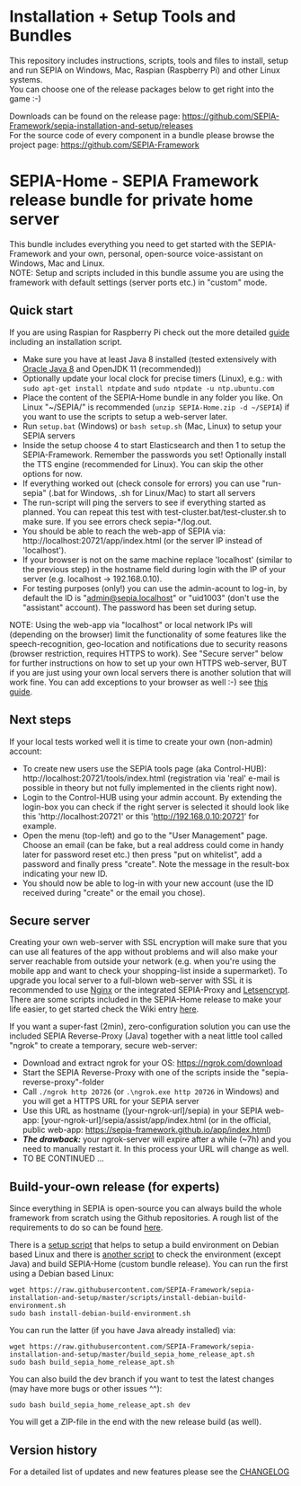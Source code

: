 # Installation + Setup Tools and Bundles

This repository includes instructions, scripts, tools and files to install, setup and run SEPIA on Windows, Mac, Raspian (Raspberry Pi) and other Linux systems.  
You can choose one of the release packages below to get right into the game :-)  

Downloads can be found on the release page: https://github.com/SEPIA-Framework/sepia-installation-and-setup/releases  
For the source code of every component in a bundle please browse the project page: https://github.com/SEPIA-Framework

# SEPIA-Home - SEPIA Framework release bundle for private home server

This bundle includes everything you need to get started with the SEPIA-Framework and your own, personal, open-source voice-assistant on Windows, Mac and Linux.  
NOTE: Setup and scripts included in this bundle assume you are using the framework with default settings (server ports etc.) in "custom" mode.

## Quick start
  
If you are using Raspian for Raspberry Pi check out the more detailed [guide](https://github.com/SEPIA-Framework/sepia-docs/wiki/Installation) including an installation script.  
  
* Make sure you have at least Java 8 installed (tested extensively with [Oracle Java 8](http://www.oracle.com/technetwork/java/javase/downloads/index.html) and OpenJDK 11 (recommended))
* Optionally update your local clock for precise timers (Linux), e.g.: with `sudo apt-get install ntpdate` and `sudo ntpdate -u ntp.ubuntu.com`
* Place the content of the SEPIA-Home bundle in any folder you like. On Linux "~/SEPIA/" is recommended (`unzip SEPIA-Home.zip -d ~/SEPIA`) if you want to use the scripts to setup a web-server later.
* Run `setup.bat` (Windows) or `bash setup.sh` (Mac, Linux) to setup your SEPIA servers
* Inside the setup choose 4 to start Elasticsearch and then 1 to setup the SEPIA-Framework. Remember the passwords you set! Optionally install the TTS engine (recommended for Linux). You can skip the other options for now.
* If everything worked out (check console for errors) you can use "run-sepia" (.bat for Windows, .sh for Linux/Mac) to start all servers
* The run-script will ping the servers to see if everything started as planned. You can repeat this test with test-cluster.bat/test-cluster.sh to make sure. If you see errors check sepia-*/log.out.
* You should be able to reach the web-app of SEPIA via: http://localhost:20721/app/index.html (or the server IP instead of 'localhost').
* If your browser is not on the same machine replace 'localhost' (similar to the previous step) in the hostname field during login with the IP of your server (e.g. localhost -> 192.168.0.10).
* For testing purposes (only!) you can use the admin-acount to log-in, by default the ID is "admin@sepia.localhost" or "uid1003" (don't use the "assistant" account). The password has been set during setup.
  
NOTE: Using the web-app via "localhost" or local network IPs will (depending on the browser) limit the functionality of some features like the speech-recognition, geo-location and notifications due to security reasons (browser restriction, requires HTTPS to work).
See "Secure server" below for further instructions on how to set up your own HTTPS web-server, BUT if you are just using your own local servers there is another solution that will work fine. You can add exceptions 
to your browser as well :-) see [this guide](https://github.com/SEPIA-Framework/sepia-docs/wiki/Set-up-web-browser-to-treat-your-local-IP-as-secure-origin).

## Next steps

If your local tests worked well it is time to create your own (non-admin) account:

* To create new users use the SEPIA tools page (aka Control-HUB): http://localhost:20721/tools/index.html (registration via 'real' e-mail is possible in theory but not fully implemented in the clients right now).
* Login to the Control-HUB using your admin account. By extending the login-box you can check if the right server is selected it should look like this 'http://localhost:20721' or this 'http://192.168.0.10:20721' for example.
* Open the menu (top-left) and go to the "User Management" page. Choose an email (can be fake, but a real address could come in handy later for password reset etc.) then press "put on whitelist", add a password and finally press "create". Note the message in the result-box indicating your new ID.
* You should now be able to log-in with your new account (use the ID received during "create" or the email you chose).

## Secure server

Creating your own web-server with SSL encryption will make sure that you can use all features of the app without problems and will also make your server reachable from outside your network (e.g. when you're using the mobile app and want to check your shopping-list inside a supermarket).
To upgrade you local server to a full-blown web-server with SSL it is recommended to use [Nginx](https://de.wikipedia.org/wiki/Nginx) or the integrated SEPIA-Proxy and [Letsencrypt](https://letsencrypt.org/). There are some scripts included in the SEPIA-Home release to make your life easier, to get started check the Wiki entry [here](https://github.com/SEPIA-Framework/sepia-docs/wiki/SSL-for-your-Server).  
  
If you want a super-fast (2min), zero-configuration solution you can use the included SEPIA Reverse-Proxy (Java) together with a neat little tool called "ngrok" to create a temporary, secure web-server:
* Download and extract ngrok for your OS: https://ngrok.com/download
* Start the SEPIA Reverse-Proxy with one of the scripts inside the "sepia-reverse-proxy"-folder
* Call `./ngrok http 20726` (or `.\ngrok.exe http 20726` in Windows) and you will get a HTTPS URL for your SEPIA server
* Use this URL as hostname ([your-ngrok-url]/sepia) in your SEPIA web-app: [your-ngrok-url]/sepia/assist/app/index.html (or in the official, public web-app: https://sepia-framework.github.io/app/index.html)
* ***The drawback:*** your ngrok-server will expire after a while (~7h) and you need to manually restart it. In this process your URL will change as well.
* TO BE CONTINUED ...

## Build-your-own release (for experts)

Since everything in SEPIA is open-source you can always build the whole framework from scratch using the Github repositories.
A rough list of the requirements to do so can be found [here](https://github.com/SEPIA-Framework/sepia-docs/wiki/Requirements).  
  
There is a [setup script](scripts/install-debian-build-environment.sh) that helps to setup a build environment on Debian based Linux and
there is [another script](build_sepia_home_release_apt.sh) to check the environment (except Java) and build SEPIA-Home (custom bundle release).
You can run the first using a Debian based Linux:
```
wget https://raw.githubusercontent.com/SEPIA-Framework/sepia-installation-and-setup/master/scripts/install-debian-build-environment.sh
sudo bash install-debian-build-environment.sh
```
You can run the latter (if you have Java already installed) via:  
```
wget https://raw.githubusercontent.com/SEPIA-Framework/sepia-installation-and-setup/master/build_sepia_home_release_apt.sh
sudo bash build_sepia_home_release_apt.sh
```
You can also build the dev branch if you want to test the latest changes (may have more bugs or other issues ^^):  
```
sudo bash build_sepia_home_release_apt.sh dev
```
You will get a ZIP-file in the end with the new release build (as well).

## Version history

For a detailed list of updates and new features please see the [CHANGELOG](CHANGELOG.md)
